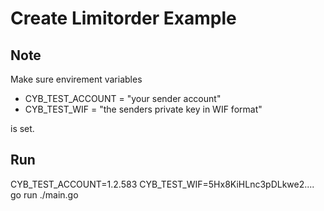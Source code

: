
# Create Limitorder Example

## Note
Make sure envirement variables 
- CYB_TEST_ACCOUNT = "your sender account"
- CYB_TEST_WIF = "the senders private key in WIF format"

is set.

## Run
CYB_TEST_ACCOUNT=1.2.583 CYB_TEST_WIF=5Hx8KiHLnc3pDLkwe2.... go run ./main.go